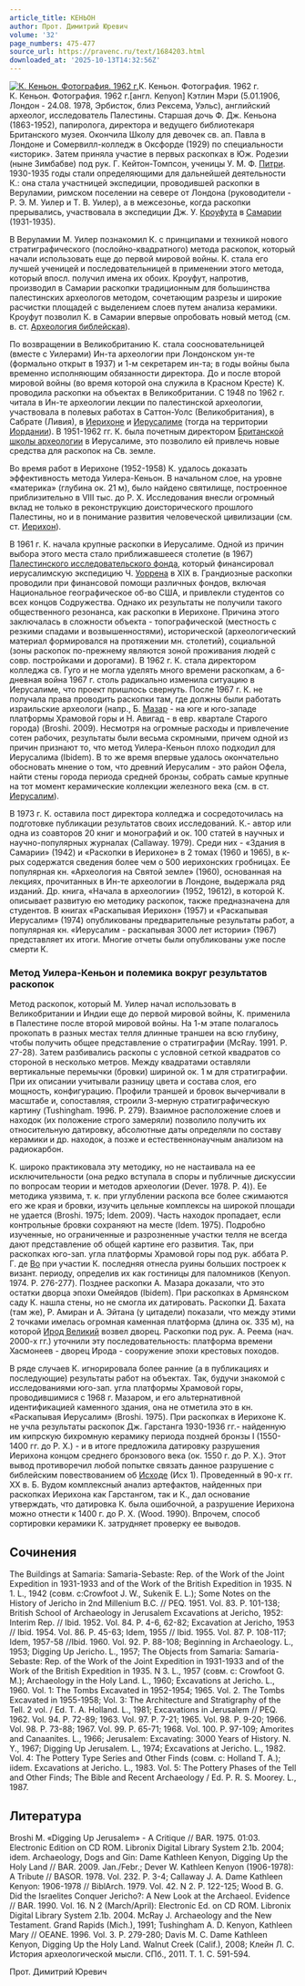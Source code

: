 ```yaml
---
article_title: КЕНЬОН
author: Прот. Димитрий Юревич
volume: '32'
page_numbers: 475-477
source_url: https://pravenc.ru/text/1684203.html
downloaded_at: '2025-10-13T14:32:56Z'
---
```


[![К. Кеньон. Фотография. 1962 г.](https://pravenc.ru/data/2014/03/03/1234147339/i200.jpg "Кликните для увеличения картинки")](https://pravenc.ru/data/2014/03/03/1234147339/i400.jpg)К. Кеньон. Фотография. 1962 г.  
К. Кеньон. Фотография. 1962 г.[англ. Kenyon] Кэтлин Мэри (5.01.1906, Лондон - 24.08. 1978, Эрбисток, близ Рексема, Уэльс), английский археолог, исследователь Палестины. Старшая дочь Ф. Дж. Кеньона (1863-1952), папиролога, директора и ведущего библиотекаря Британского музея. Окончила Школу для девочек св. ап. Павла в Лондоне и Сомервилл-колледж в Оксфорде (1929) по специальности «историк». Затем приняла участие в первых раскопках в Юж. Родезии (ныне Зимбабве) под рук. Г. Кейтон-Томпсон, ученицы У. М. Ф. [Питри](https://pravenc.ru/text/Питри.html). 1930-1935 годы стали определяющими для дальнейшей деятельности К.: она стала участницей экспедиции, проводившей раскопки в Веруламии, римском поселении на севере от Лондона (руководители - Р. Э. М. Уилер и Т. В. Уилер), а в межсезонье, когда раскопки прерывались, участвовала в экспедиции Дж. У. [Кроуфута](https://pravenc.ru/text/Кроуфута.html) в [Самарии](https://pravenc.ru/text/Самария.html) (1931-1935).

В Веруламии М. Уилер познакомил К. с принципами и техникой нового стратиграфического (послойно-квадратного) метода раскопок, который начали использовать еще до первой мировой войны. К. стала его лучшей ученицей и последовательницей в применении этого метода, который впосл. получил имена их обоих. Кроуфут, напротив, производил в Самарии раскопки традиционным для большинства палестинских археологов методом, сочетающим разрезы и широкие расчистки площадей с выделением слоев путем анализа керамики. Кроуфут позволил К. в Самарии впервые опробовать новый метод (см. в. ст. [Археология библейская](<https://pravenc.ru/text/Археология библейская.html>)).

По возвращении в Великобританию К. стала соосновательницей (вместе с Уилерами) Ин-та археологии при Лондонском ун-те (формально открыт в 1937) и 1-м секретарем ин-та; в годы войны была временно исполняющим обязанности директора. До и после второй мировой войны (во время которой она служила в Красном Кресте) К. проводила раскопки на объектах в Великобритании. С 1948 по 1962 г. читала в Ин-те археологии лекции по палестинской археологии, участвовала в полевых работах в Саттон-Уолс (Великобритания), в Сабрате (Ливия), в [Иерихоне](https://pravenc.ru/text/Иерихоне.html) и [Иерусалиме](https://pravenc.ru/text/Иерусалим.html) (тогда на территории [Иордании](https://pravenc.ru/text/Иордании.html)). В 1951-1962 гг. К. была почетным директором [Британской школы археологии](<https://pravenc.ru/text/Британской школы археологии.html>) в Иерусалиме, это позволило ей привлечь новые средства для раскопок на Св. земле.

Во время работ в Иерихоне (1952-1958) К. удалось доказать эффективность метода Уилера-Кеньон. В начальном слое, на уровне «материка» (глубина ок. 21 м), было найдено святилище, построенное приблизительно в VIII тыс. до Р. Х. Исследования внесли огромный вклад не только в реконструкцию доисторического прошлого Палестины, но и в понимание развития человеческой цивилизации (см. ст. [Иерихон](https://pravenc.ru/text/Иерихон.html)).

В 1961 г. К. начала крупные раскопки в Иерусалиме. Одной из причин выбора этого места стало приближавшееся столетие (в 1967) [Палестинского исследовательского фонда](<https://pravenc.ru/text/Палестинского исследовательского фонда.html>), который финансировал иерусалимскую экспедицию Ч. [Уоррена](https://pravenc.ru/text/Уоррена.html) в XIX в. Грандиозные раскопки проводили при финансовой помощи различных фондов, включая Национальное географическое об-во США, и привлекли студентов со всех концов Содружества. Однако их результаты не получили такого общественного резонанса, как раскопки в Иерихоне. Причина этого заключалась в сложности объекта - топографической (местность с резкими спадами и возвышенностями), исторической (археологический материал формировался на протяжении мн. столетий), социальной (зоны раскопок по-прежнему являются зоной проживания людей с совр. постройками и дорогами). В 1962 г. К. стала директором колледжа св. Гуго и не могла уделять много времени раскопкам, а 6-дневная война 1967 г. столь радикально изменила ситуацию в Иерусалиме, что проект пришлось свернуть. После 1967 г. К. не получала права проводить раскопки там, где должны были работать израильские археологи (напр., Б. [Мазар](https://pravenc.ru/text/Мазар.html) - на юге и юго-западе платформы Храмовой горы и Н. Авигад - в евр. квартале Старого города) (Broshi. 2009). Несмотря на огромные расходы и привлечение сотен рабочих, результаты были весьма скромными, причем одной из причин признают то, что метод Уилера-Кеньон плохо подходил для Иерусалима (Ibidem). В то же время впервые удалось окончательно обосновать мнение о том, что древний Иерусалим - это район Офела, найти стены города периода средней бронзы, собрать самые крупные на тот момент керамические коллекции железного века (см. в ст. [Иерусалим](https://pravenc.ru/text/Иерусалим.html)).

В 1973 г. К. оставила пост директора колледжа и сосредоточилась на подготовке публикации результатов своих исследований. К.- автор или одна из соавторов 20 книг и монографий и ок. 100 статей в научных и научно-популярных журналах (Callaway. 1979). Среди них - «Здания в Самарии» (1942) и «Раскопки в Иерихоне» в 2 томах (1960 и 1965), в к-рых содержатся сведения более чем о 500 иерихонских гробницах. Ее популярная кн. «Археология на Святой земле» (1960), основанная на лекциях, прочитанных в Ин-те археологии в Лондоне, выдержала ряд изданий. Др. книга, «Начала в археологии» (1952, 19612), в которой К. описывает развитую ею методику раскопок, также предназначена для студентов. В книгах «Раскапывая Иерихон» (1957) и «Раскапывая Иерусалим» (1974) опубликованы предварительные результаты работ, а популярная кн. «Иерусалим - раскапывая 3000 лет истории» (1967) представляет их итоги. Многие отчеты были опубликованы уже после смерти К.

### Метод Уилера-Кеньон и полемика вокруг результатов раскопок

Метод раскопок, который М. Уилер начал использовать в Великобритании и Индии еще до первой мировой войны, К. применила в Палестине после второй мировой войны. На 1-м этапе полагалось прокопать в разных местах телля длинные траншеи на всю глубину, чтобы получить общее представление о стратиграфии (McRay. 1991. P. 27-28). Затем разбивались раскопы с условной сеткой квадратов со стороной в несколько метров. Между квадратами оставляли вертикальные перемычки (бровки) шириной ок. 1 м для стратиграфии. При их описании учитывали разницу цвета и состава слоя, его мощность, конфигурацию. Профили траншей и бровок вычерчивали в масштабе и, сопоставляя, строили 3-мерную стратиграфическую картину (Tushingham. 1996. P. 279). Взаимное расположение слоев и находок (их положение строго замеряли) позволило получить их относительную датировку, абсолютные даты определяли по составу керамики и др. находок, а позже и естественнонаучным анализом на радиокарбон.

К. широко практиковала эту методику, но не настаивала на ее исключительности (она редко вступала в споры и публичные дискуссии по вопросам теории и методов археологии (Dever. 1978. P. 4)). Ее методика уязвима, т. к. при углублении раскопа все более сжимаются его же края и бровки, изучить цельные комплексы на широкой площади не удается (Broshi. 1975; Idem. 2009). Часть находок пропадает, если контрольные бровки сохраняют на месте (Idem. 1975). Подробно изученные, но ограниченные и разрозненные участки телля не всегда дают представление об общей картине его развития. Так, при раскопках юго-зап. угла платформы Храмовой горы под рук. аббата Р. Г. де [Во](https://pravenc.ru/text/Во.html) при участии К. последняя отнесла руины больших построек к визант. периоду, определив их как гостиницы для паломников (Kenyon. 1974. P. 276-277). Позднее раскопки А. Мазара доказали, что это остатки дворца эпохи Омейядов (Ibidem). При раскопках в Армянском саду К. нашла стены, но не смогла их датировать. Раскопки Д. Бахата (там же), Р. Амиран и А. Эйтана (у цитадели) показали, что между этими 2 точками имелась огромная каменная платформа (длина ок. 335 м), на которой [Ирод Великий](<https://pravenc.ru/text/Ирод Великий.html>) возвел дворец. Раскопки под рук. А. Реема (нач. 2000-х гг.) уточнили эту последовательность: платформа времени Хасмонеев - дворец Ирода - сооружение эпохи крестовых походов.

В ряде случаев К. игнорировала более ранние (а в публикациях и последующие) результаты работ на объектах. Так, будучи знакомой с исследованиями юго-зап. угла платформы Храмовой горы, проводившимися с 1968 г. Мазаром, и его альтернативной идентификацией каменного здания, она не отметила это в кн. «Раскапывая Иерусалим» (Broshi. 1975). При раскопках в Иерихоне К. не учла результаты раскопок Дж. Гарстанга 1930-1936 гг.- найденную им кипрскую бихромную керамику периода поздней бронзы I (1550-1400 гг. до Р. Х.) - и в итоге предложила датировку разрушения Иерихона концом среднего бронзового века (ок. 1550 г. до Р. Х.). Этот вывод противоречил любой попытке связать данное разрушение с библейским повествованием об [Исходе](https://pravenc.ru/text/Исходе.html) (Исх 1). Проведенный в 90-х гг. XX в. Б. Вудом комплексный анализ артефактов, найденных при раскопках Иерихона как Гарстангом, так и К., дал основание утверждать, что датировка К. была ошибочной, а разрушение Иерихона можно отнести к 1400 г. до Р. Х. (Wood. 1990). Впрочем, способ сортировки керамики К. затрудняет проверку ее выводов.

## Сочинения

The Buildings at Samaria: Samaria-Sebaste: Rep. of the Work of the Joint Expedition in 1931-1933 and of the Work of the British Expedition in 1935. N 1. L., 1942 (совм. с:Crowfoot J. W., Sukenik E. L.); Some Notes on the History of Jericho in 2nd Millenium B.C. // PEQ. 1951. Vol. 83. P. 101-138; British School of Archaeology in Jerusalem Excavations at Jericho, 1952: Interim Rep. // Ibid. 1952. Vol. 84. P. 4-6, 62-82; Excavation at Jericho, 1953 // Ibid. 1954. Vol. 86. P. 45-63; Idem, 1955 // Ibid. 1955. Vol. 87. P. 108-117; Idem, 1957-58 //Ibid. 1960. Vol. 92. P. 88-108; Beginning in Archaeology. L., 1953; Digging Up Jericho. L., 1957; The Objects from Samaria: Samaria-Sebaste: Rep. of the Work of the Joint Expedition in 1931-1933 and of the Work of the British Expedition in 1935. N 3. L., 1957 (совм. с: Crowfoot G. M.); Archaeology in the Holy Land. L., 1960; Excavations at Jericho. L., 1960. Vol. 1: The Tombs Excavated in 1952-1954; 1965. Vol. 2. The Tombs Excavated in 1955-1958; Vol. 3: The Architecture and Stratigraphy of the Tell. 2 vol. / Ed. T. A. Holland. L., 1981; Excavations in Jerusalem // PEQ. 1962. Vol. 94. P. 72-89; 1963. Vol. 97. P. 7-21; 1965. Vol. 98. P. 9-20; 1966. Vol. 98. P. 73-88; 1967. Vol. 99. P. 65-71; 1968. Vol. 100. P. 97-109; Amorites and Canaanites. L., 1966; Jerusalem: Excavating: 3000 Years of History. N. Y., 1967; Digging Up Jerusalem. L., 1974; Excavations at Jericho. L., 1982. Vol. 4: The Pottery Type Series and Other Finds (совм. с: Holland T. A.); iidem. Excavations at Jericho. L., 1983. Vol. 5: The Pottery Phases of the Tell and Other Finds; The Bible and Recent Archaeology / Ed. P. R. S. Moorey. L., 1987.

## Литература

Broshi M. «Digging Up Jerusalem» - A Critique // BAR. 1975. 01:03. Electronic Edition on CD ROM. Libronix Digital Library System 2.1b. 2004; idem. Archaeology, Dogs and Gin: Dame Kathleen Kenyon, Digging Up the Holy Land // BAR. 2009. Jan./Febr.; Dever W. Kathleen Kenyon (1906-1978): A Tribute // BASOR. 1978. Vol. 232. P. 3-4; Callaway J. A. Dame Kathleen Kenyon: 1906-1978 // BiblArch. 1979. Vol. 42. N 2. P. 122-125; Wood B. G. Did the Israelites Conquer Jericho?: A New Look at the Archaeol. Evidence // BAR. 1990. Vol. 16. N 2 (March/April): Electronic Ed. on CD ROM. Libronix Digital Library System 2.1b. 2004. McRay J. Archaeology and the New Testament. Grand Rapids (Mich.), 1991; Tushingham A. D. Kenyon, Kathleen Mary // OEANE. 1996. Vol. 3. P. 279-280; Davis M. C. Dame Kathleen Kenyon, Digging Up the Holy Land. Walnut Creek (Calif.), 2008; Клейн Л. С. История археологической мысли. СПб., 2011. Т. 1. С. 591-594.

Прот. Димитрий Юревич
